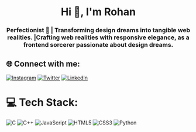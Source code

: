 <h1 align="center">Hi 👋, I'm Rohan</h1>
<h3 align="center"> Perfectionist 🎨 | Transforming design dreams into tangible web realities. |Crafting web realities with responsive elegance, as a frontend sorcerer passionate about design dreams.</h3>

## 🌐 Connect with me:

[![Instagram](https://img.shields.io/badge/Instagram-%23E4405F.svg?logo=Instagram&logoColor=white)](https://www.instagram.com/_rohansalunkhe?igsh=MXU2NGMwMzl3MW5pcw==) [![Twitter](https://img.shields.io/badge/Twitter-%231DA1F2.svg?logo=Twitter&logoColor=white)](https://x.com/_Rohan_Salunkhe?t=x5eqkEy7mav-tc2Vn2bpxw&s=09) [![LinkedIn](https://img.shields.io/badge/LinkedIn-%230077B5.svg?logo=linkedin&logoColor=white)](https://www.linkedin.com/in/rohan-salunkhe-6a4b68262/)

# 💻 Tech Stack:

![C](https://img.shields.io/badge/c-%2300599C.svg?style=for-the-badge&logo=c&logoColor=white) ![C++](https://img.shields.io/badge/c++-%2300599C.svg?style=for-the-badge&logo=c%2B%2B&logoColor=white) ![JavaScript](https://img.shields.io/badge/javascript-%23323330.svg?style=for-the-badge&logo=javascript&logoColor=%23F7DF1E) ![HTML5](https://img.shields.io/badge/html5-%23E34F26.svg?style=for-the-badge&logo=html5&logoColor=white) ![CSS3](https://img.shields.io/badge/css3-%231572B6.svg?style=for-the-badge&logo=css3&logoColor=white) ![Python](https://img.shields.io/badge/python-3670A0?style=for-the-badge&logo=python&logoColor=ffdd54)
